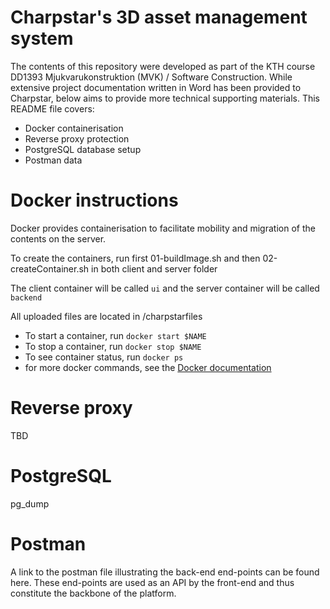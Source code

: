 # Charpstar's 3D asset management system
The contents of this repository were developed as part of the KTH course DD1393 Mjukvarukonstruktion (MVK) / Software Construction. While  extensive project documentation written in Word has been provided to Charpstar, below aims to provide more technical supporting materials. This README file covers:

* Docker containerisation
* Reverse proxy protection 
* PostgreSQL database setup
* Postman data

# Docker instructions
Docker provides containerisation to facilitate mobility and migration of the contents on the server. 

To create the containers, run first 01-buildImage.sh and then 02-createContainer.sh in both client and server folder

The client container will be called `ui` and the server container will be called `backend`

All uploaded files are located in /charpstarfiles

* To start a container, run `docker start $NAME`
* To stop a container, run `docker stop $NAME`
* To see container status, run `docker ps`
* for more docker commands, see the [Docker documentation](https://docs.docker.com/get-started/overview/)

# Reverse proxy
TBD

# PostgreSQL
pg_dump

# Postman
A link to the postman file illustrating the back-end end-points can be found here. These end-points are used as an API by the front-end and thus constitute the backbone of the platform.

